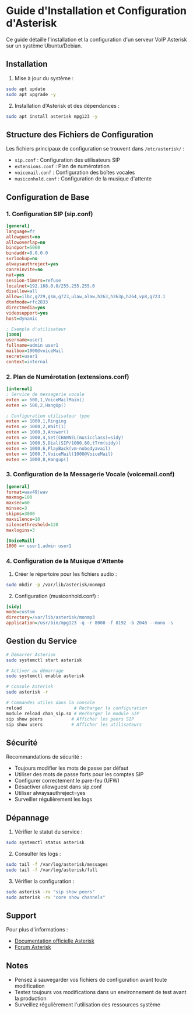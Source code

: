# Guide d'Installation et Configuration d'Asterisk

Ce guide détaille l'installation et la configuration d'un serveur VoIP Asterisk sur un système Ubuntu/Debian.

## Installation

1. Mise à jour du système :
```bash
sudo apt update
sudo apt upgrade -y
```

2. Installation d'Asterisk et des dépendances :
```bash
sudo apt install asterisk mpg123 -y
```

## Structure des Fichiers de Configuration

Les fichiers principaux de configuration se trouvent dans `/etc/asterisk/` :

- `sip.conf` : Configuration des utilisateurs SIP
- `extensions.conf` : Plan de numérotation
- `voicemail.conf` : Configuration des boîtes vocales
- `musiconhold.conf` : Configuration de la musique d'attente

## Configuration de Base

### 1. Configuration SIP (sip.conf)

```ini
[general]
language=fr
allowguest=no
allowoverlap=no
bindport=5060
bindaddr=0.0.0.0
svrlookup=no
alwaysauthreject=yes
canreinvite=no
nat=yes
session-timers=refuse
localnet=192.168.0.0/255.255.255.0
disallow=all
allow=ilbc,g729,gsm,g723,ulaw,alaw,h263,h263p,h264,vp8,g723.1
dtmfmode=rfc2833
directmedia=yes
videosupport=yes
host=dynamic

; Exemple d'utilisateur
[1000]
username=user1
fullname=admin user1
mailbox=1000@voiceMail
secret=user1
context=internal
```

### 2. Plan de Numérotation (extensions.conf)

```ini
[internal]
; Service de messagerie vocale
exten => 500,1,VoiceMailMain()
exten => 500,2,HangUp()

; Configuration utilisateur type
exten => 1000,1,Ringing
exten => 1000,2,Wait(1)
exten => 1000,3,Answer()
exten => 1000,4,Set(CHANNEL(musicclass)=sidy)
exten => 1000,5,Dial(SIP/1000,60,tTrm(sidy))
exten => 1000,6,PlayBack(vm-nobodyavail)
exten => 1000,7,VoiceMail(1000@VoiceMail)
exten => 1000,8,Hangup()
```

### 3. Configuration de la Messagerie Vocale (voicemail.conf)

```ini
[general]
format=wav49|wav
maxmsg=100
maxsec=60
minsec=3
skipms=3000
maxsilence=10
silencethreshold=128
maxlogins=3

[VoiceMail]
1000 => user1,admin user1
```

### 4. Configuration de la Musique d'Attente

1. Créer le répertoire pour les fichiers audio :
```bash
sudo mkdir -p /var/lib/asterisk/monmp3
```

2. Configuration (musiconhold.conf) :
```ini
[sidy]
mode=custom
directory=/var/lib/asterisk/monmp3
application=/usr/bin/mpg123 -q -r 8000 -f 8192 -b 2048 --mono -s
```

## Gestion du Service

```bash
# Démarrer Asterisk
sudo systemctl start asterisk

# Activer au démarrage
sudo systemctl enable asterisk

# Console Asterisk
sudo asterisk -r

# Commandes utiles dans la console
reload                    # Recharger la configuration
module reload chan_sip.so # Recharger le module SIP
sip show peers           # Afficher les peers SIP
sip show users           # Afficher les utilisateurs
```

## Sécurité

Recommandations de sécurité :
- Toujours modifier les mots de passe par défaut
- Utiliser des mots de passe forts pour les comptes SIP
- Configurer correctement le pare-feu (UFW)
- Désactiver allowguest dans sip.conf
- Utiliser alwaysauthreject=yes
- Surveiller régulièrement les logs

## Dépannage

1. Vérifier le statut du service :
```bash
sudo systemctl status asterisk
```

2. Consulter les logs :
```bash
sudo tail -f /var/log/asterisk/messages
sudo tail -f /var/log/asterisk/full
```

3. Vérifier la configuration :
```bash
sudo asterisk -rx "sip show peers"
sudo asterisk -rx "core show channels"
```

## Support

Pour plus d'informations :
- [Documentation officielle Asterisk](https://wiki.asterisk.org)
- [Forum Asterisk](https://community.asterisk.org)

## Notes

- Pensez à sauvegarder vos fichiers de configuration avant toute modification
- Testez toujours vos modifications dans un environnement de test avant la production
- Surveillez régulièrement l'utilisation des ressources système
